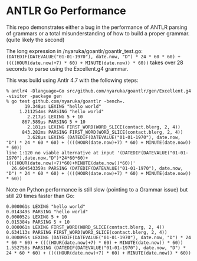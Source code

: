 
ANTLR Go Performance
=====================

This repo demonstrates either a bug in the performance of ANTLR parsing of grammars or a total misunderstanding of how to build a proper grammar. (quite likely the second)

The long expression in /nyaruka/goantlr/goantlr_test.go: `(DATEDIF(DATEVALUE("01-01-1970"), date.now, "D") * 24 * 60 * 60) + ((((HOUR(date.now)+7) * 60) + MINUTE(date.now)) * 60))` takes over 28 seconds to parse using the Excellent.g4 grammar.

This was build using Antlr 4.7 with the following steps:

```
% antlr4 -Dlanguage=Go src/github.com/nyaruka/goantlr/gen/Excellent.g4 -visitor -package gen
% go test github.com/nyaruka/goantlr -bench=.
       19.348µs LEXING "hello world"
     1.211254ms PARSING "hello world"
        2.217µs LEXING 5 + 10
      867.589µs PARSING 5 + 10
        2.181µs LEXING FIRST_WORD(WORD_SLICE(contact.blerg, 2, 4))
      843.282ms PARSING FIRST_WORD(WORD_SLICE(contact.blerg, 2, 4))
        3.628µs LEXING (DATEDIF(DATEVALUE("01-01-1970"), date.now, "D") * 24 * 60 * 60) + ((((HOUR(date.now)+7) * 60) + MINUTE(date.now)) * 60))
line 1:120 no viable alternative at input '(DATEDIF(DATEVALUE("01-01-1970"),date.now,"D")*24*60*60)+((((HOUR(date.now)+7)*60)+MINUTE(date.now))*60))'
  26.604543359s PARSING (DATEDIF(DATEVALUE("01-01-1970"), date.now, "D") * 24 * 60 * 60) + ((((HOUR(date.now)+7) * 60) + MINUTE(date.now)) * 60))
```

Note on Python performance is still slow (pointing to a Grammar issue) but still 20 times faster than Go:

```
0.000061s LEXING "hello world"
0.014349s PARSING "hello world"
0.000052s LEXING 5 + 10
0.015384s PARSING 5 + 10
0.000061s LEXING FIRST_WORD(WORD_SLICE(contact.blerg, 2, 4))
0.634113s PARSING FIRST_WORD(WORD_SLICE(contact.blerg, 2, 4))
0.000095s LEXING (DATEDIF(DATEVALUE("01-01-1970"), date.now, "D") * 24 * 60 * 60) + ((((HOUR(date.now)+7) * 60) + MINUTE(date.now)) * 60))
1.552758s PARSING (DATEDIF(DATEVALUE("01-01-1970"), date.now, "D") * 24 * 60 * 60) + ((((HOUR(date.now)+7) * 60) + MINUTE(date.now)) * 60))
```